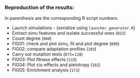 ### Reproduction of the results:
In parenthesis are the corresponding R script numbers.
- Launch simulations - (serialize using `launcher_generator.R`)
- Extract simu features and isolate successful ones (`022`)
- Count degree (`060`)
- FIG01: check and plot simu, fit and plot degree (`099`)
- FIG02: compare adaptation profiles (`103`)
- Carry out mutation tests (`073`+`128`)
- FIG03: Plot fitness effects (`115`)
- FIG04: Plot cis-effects and pleiotropy (`182`)
- FIG05: Enrichment analysis (`171`)
